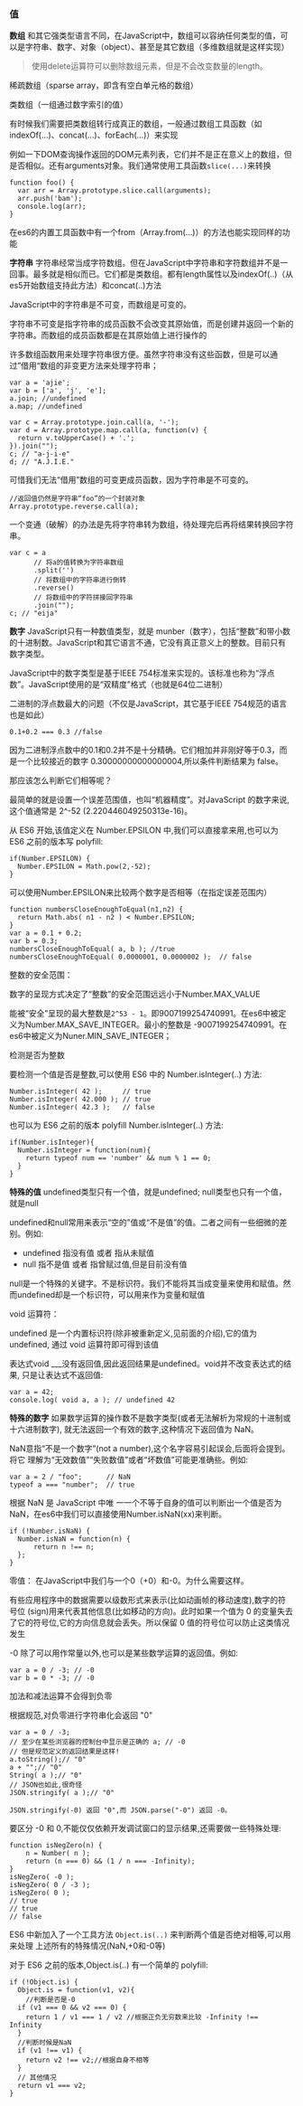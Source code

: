 ### 值

**数组**
和其它强类型语言不同，在JavaScript中，数组可以容纳任何类型的值，可以是字符串、数字、对象（object）、甚至是其它数组（多维数组就是这样实现）

> 使用delete运算符可以删除数组元素，但是不会改变数量的length。

稀疏数组（sparse array，即含有空白单元格的数组）

类数组（一组通过数字索引的值）

有时候我们需要把类数组转行成真正的数组，一般通过数组工具函数（如indexOf(...)、concat(...)、forEach(...)）来实现

例如一下DOM查询操作返回的DOM元素列表，它们并不是正在意义上的数组，但是否相似。还有arguments对象。我们通常使用工具函数`slice(...)`来转换
```
function foo() {
  var arr = Array.prototype.slice.call(arguments);
  arr.push('bam');
  console.log(arr);
}
```

在es6的内置工具函数中有一个from（Array.from(...)）的方法也能实现同样的功能

**字符串**
字符串经常当成字符数组。但在JavaScript中字符串和字符数组并不是一回事。最多就是相似而已。它们都是类数组。都有length属性以及indexOf(..)（从es5开始数组支持此方法）和concat(..)方法

JavaScript中的字符串是不可变，而数组是可变的。

字符串不可变是指字符串的成员函数不会改变其原始值，而是创建并返回一个新的字符串。而数组的成员函数都是在其原始值上进行操作的

许多数组函数用来处理字符串很方便。虽然字符串没有这些函数，但是可以通过”借用“数组的非变更方法来处理字符串；
```
var a = 'ajie';
var b = ['a', 'j', 'e'];
a.join; //undefined
a.map; //undefined

var c = Array.prototype.join.call(a, '-');
var d = Array.prototype.map.call(a, function(v) {
  return v.toUpperCase() + '.';
}).join("");
c; // "a-j-i-e"
d; // "A.J.I.E."
```
可惜我们无法“借用”数组的可变更成员函数，因为字符串是不可变的。
```
//返回值仍然是字符串“foo”的一个封装对象
Array.prototype.reverse.call(a);
```
一个变通（破解）的办法是先将字符串转为数组，待处理完后再将结果转换回字符串。

```
var c = a
      // 将a的值转换为字符串数组
      .split('')
      // 将数组中的字符串进行倒转
      .reverse()
      // 将数组中的字符拼接回字符串
      .join("");
c; // "eija"
```

**数字**
JavaScript只有一种数值类型，就是 munber（数字），包括“整数”和带小数的十进制数。JavaScript和其它语言不通，它没有真正意义上的整数。目前只有数字类型。

JavaScript中的数字类型是基于IEEE 754标准来实现的。该标准也称为“浮点数”。JavaScript使用的是“双精度”格式（也就是64位二进制）

二进制的浮点数最大的问题（不仅是JavaScript，其它基于IEEE 754规范的语言也是如此）
```
0.1+0.2 === 0.3 //false
```
因为二进制浮点数中的0.1和0.2并不是十分精确。它们相加并非刚好等于0.3，而是一个比较接近的数字 0.30000000000000004,所以条件判断结果为 false。

那应该怎么判断它们相等呢？

最简单的就是设置一个误差范围值，也叫“机器精度”。对JavaScript 的数字来说,这个值通常是 2^-52 (2.220446049250313e-16)。

从 ES6 开始,该值定义在 Number.EPSILON 中,我们可以直接拿来用,也可以为 ES6 之前的版本写 polyfill:
```
if(Number.EPSILON) {
  Number.EPSILON = Math.pow(2,-52);
}
```

可以使用Number.EPSILON来比较两个数字是否相等（在指定误差范围内）

```
function numbersCloseEnoughToEqual(n1,n2) {
  return Math.abs( n1 - n2 ) < Number.EPSILON;
}
var a = 0.1 + 0.2;
var b = 0.3;
numbersCloseEnoughToEqual( a, b ); //true
numbersCloseEnoughToEqual( 0.0000001, 0.0000002 );  // false
```

整数的安全范围：

数字的呈现方式决定了“整数”的安全范围远远小于Number.MAX_VALUE

能被“安全”呈现的最大整数是`2^53 - 1`。即9007199254740991。在es6中被定义为Number.MAX_SAVE_INTEGER。最小的整数是 -9007199254740991。在es6中被定义为Nuner.MIN_SAVE_INTEGER；

检测是否为整数

要检测一个值是否是整数,可以使用 ES6 中的 Number.isInteger(..) 方法:
```
Number.isInteger( 42 );     // true
Number.isInteger( 42.000 ); // true
Number.isInteger( 42.3 );   // false
```
也可以为 ES6 之前的版本 polyfill Number.isInteger(..) 方法:
```
if(Number.isInteger){
  Number.isInteger = function(num){
    return typeof num == 'number' && num % 1 == 0;
  }
}
```

**特殊的值**
undefined类型只有一个值，就是undefined; null类型也只有一个值，就是null

undefined和null常用来表示“空的”值或“不是值”的值。二者之间有一些细微的差 别。例如:
- undefined 指没有值 或者 指从未赋值
- null 指不是值 或者 指曾赋过值,但是目前没有值

null是一个特殊的关键字。不是标识符。我们不能将其当成变量来使用和赋值。然而undefined却是一个标识符，可以用来作为变量和赋值

void 运算符：

undefined 是一个内置标识符(除非被重新定义,见前面的介绍),它的值为 undefined, 通过 void 运算符即可得到该值

表达式void ___没有返回值,因此返回结果是undefined。void并不改变表达式的结果, 只是让表达式不返回值:
```
var a = 42;
console.log( void a, a ); // undefined 42
```

**特殊的数字**
如果数学运算的操作数不是数字类型(或者无法解析为常规的十进制或十六进制数字), 就无法返回一个有效的数字,这种情况下返回值为 NaN。

NaN意指“不是一个数字”(not a number),这个名字容易引起误会,后面将会提到。将它 理解为“无效数值”“失败数值”或者“坏数值”可能更准确些。例如:
```
var a = 2 / "foo";      // NaN
typeof a === "number";  // true
```

根据 NaN 是 JavaScript 中唯 一一个不等于自身的值可以判断出一个值是否为NaN，在es6中我们可以直接使用Number.isNaN(xx)来判断。
```
if (!Number.isNaN) {
  Number.isNaN = function(n) {
      return n !== n;
  };
}
```

零值：
在JavaScript中我们与一个0（+0）和-0。为什么需要这样。

有些应用程序中的数据需要以级数形式来表示(比如动画帧的移动速度),数字的符号位 (sign)用来代表其他信息(比如移动的方向)。此时如果一个值为 0 的变量失去了它的符号位,它的方向信息就会丢失。所以保留 0 值的符号位可以防止这类情况发生

-0 除了可以用作常量以外,也可以是某些数学运算的返回值。例如:

```
var a = 0 / -3; // -0
var b = 0 * -3; // -0
```
加法和减法运算不会得到负零

根据规范,对负零进行字符串化会返回 "0"
```
var a = 0 / -3;
// 至少在某些浏览器的控制台中显示是正确的 a; // -0
// 但是规范定义的返回结果是这样!
a.toString();// "0"
a + "";// "0"
String( a );// "0"
// JSON也如此,很奇怪
JSON.stringify( a );// "0"
```

`JSON.stringify(-0) 返回 "0",而 JSON.parse("-0") 返回 -0。`

要区分 -0 和 0,不能仅仅依赖开发调试窗口的显示结果,还需要做一些特殊处理:
```
function isNegZero(n) {
    n = Number( n );
    return (n === 0) && (1 / n === -Infinity);
}
isNegZero( -0 );
isNegZero( 0 / -3 );
isNegZero( 0 );
// true
// true
// false
```

ES6 中新加入了一个工具方法 `Object.is(..)` 来判断两个值是否绝对相等,可以用来处理 上述所有的特殊情况(NaN,+0和-0等)

对于 ES6 之前的版本,Object.is(..) 有一个简单的 polyfill:
```
if (!Object.is) {
  Object.is = function(v1, v2){
    //判断是否是-0
  if (v1 === 0 && v2 === 0) {
    return 1 / v1 === 1 / v2 //根据正负无穷数来比较 -Infinity !== Infinity
  }
  //判断时候是NaN
  if (v1 !== v1) {
    return v2 !== v2;//根据自身不相等
  }
  // 其他情况
  return v1 === v2;
}
```

